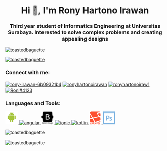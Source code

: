 <h1 align="center">Hi 👋, I'm Rony Hartono Irawan</h1>
<h3 align="center">Third year student of Informatics Engineering at Universitas Surabaya. Interested to solve complex problems and creating appealing designs</h3>

<p align="left"> <img src="https://komarev.com/ghpvc/?username=toastedbaguette&label=Profile%20views&color=0e75b6&style=flat" alt="toastedbaguette" /> </p>

<p align="left"> <a href="https://github.com/ryo-ma/github-profile-trophy"><img src="https://github-profile-trophy.vercel.app/?username=toastedbaguette" alt="toastedbaguette" /></a> </p>

<h3 align="left">Connect with me:</h3>
<p align="left">
<a href="https://linkedin.com/in/rony-irawan-6b09321b4" target="blank"><img align="center" src="https://raw.githubusercontent.com/rahuldkjain/github-profile-readme-generator/master/src/images/icons/Social/linked-in-alt.svg" alt="rony-irawan-6b09321b4" height="30" width="40" /></a>
<a href="https://instagram.com/ronyhartonoirawan" target="blank"><img align="center" src="https://raw.githubusercontent.com/rahuldkjain/github-profile-readme-generator/master/src/images/icons/Social/instagram.svg" alt="ronyhartonoirawan" height="30" width="40" /></a>
<a href="https://www.hackerrank.com/ronyhartonoiraw1" target="blank"><img align="center" src="https://raw.githubusercontent.com/rahuldkjain/github-profile-readme-generator/master/src/images/icons/Social/hackerrank.svg" alt="ronyhartonoiraw1" height="30" width="40" /></a>
<a href="https://discord.gg/Roni#4123" target="blank"><img align="center" src="https://raw.githubusercontent.com/rahuldkjain/github-profile-readme-generator/master/src/images/icons/Social/discord.svg" alt="Roni#4123" height="30" width="40" /></a>
</p>

<h3 align="left">Languages and Tools:</h3>
<p align="left"> <a href="https://developer.android.com" target="_blank" rel="noreferrer"> <img src="https://raw.githubusercontent.com/devicons/devicon/master/icons/android/android-original-wordmark.svg" alt="android" width="40" height="40"/> </a> <a href="https://angular.io" target="_blank" rel="noreferrer"> <img src="https://angular.io/assets/images/logos/angular/angular.svg" alt="angular" width="40" height="40"/> </a> <a href="https://getbootstrap.com" target="_blank" rel="noreferrer"> <img src="https://raw.githubusercontent.com/devicons/devicon/master/icons/bootstrap/bootstrap-plain-wordmark.svg" alt="bootstrap" width="40" height="40"/> </a> <a href="https://ionicframework.com" target="_blank" rel="noreferrer"> <img src="https://upload.wikimedia.org/wikipedia/commons/d/d1/Ionic_Logo.svg" alt="ionic" width="40" height="40"/> </a> <a href="https://kotlinlang.org" target="_blank" rel="noreferrer"> <img src="https://www.vectorlogo.zone/logos/kotlinlang/kotlinlang-icon.svg" alt="kotlin" width="40" height="40"/> </a> <a href="https://laravel.com/" target="_blank" rel="noreferrer"> <img src="https://raw.githubusercontent.com/devicons/devicon/master/icons/laravel/laravel-plain-wordmark.svg" alt="laravel" width="40" height="40"/> </a> <a href="https://www.photoshop.com/en" target="_blank" rel="noreferrer"> <img src="https://raw.githubusercontent.com/devicons/devicon/master/icons/photoshop/photoshop-line.svg" alt="photoshop" width="40" height="40"/> </a> </p>

<p><img align="left" src="https://github-readme-stats.vercel.app/api/top-langs?username=toastedbaguette&show_icons=true&theme=dark&locale=en&layout=compact" alt="toastedbaguette" /></p>

<!-- <p>&nbsp;<img align="center" src="https://github-readme-stats.vercel.app/api?username=toastedbaguette&show_icons=true&locale=en" alt="toastedbaguette" /></p> -->
<br/>
<p><img align="center" src="https://github-readme-streak-stats.herokuapp.com/?user=toastedbaguette&theme=dark" alt="toastedbaguette" /></p>

